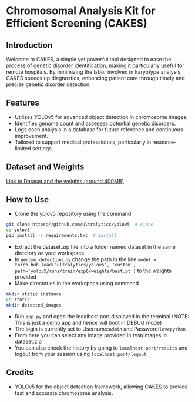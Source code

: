 # Chromosomal Analysis Kit for Efficient Screening (CAKES)

## Introduction
Welcome to CAKES, a simple yet powerful tool designed to ease the process of genetic disorder identification, making it particularly useful for remote hospitals. By minimizing the labor involved in karyotype analysis, CAKES speeds up diagnostics, enhancing patient care through timely and precise genetic disorder detection.

## Features
- Utilizes YOLOv5 for advanced object detection in chromosome images.
- Identifies genome count and assesses potential genetic disorders.
- Logs each analysis in a database for future reference and continuous improvement.
- Tailored to support medical professionals, particularly in resource-limited settings.

## Dataset and Weights
[Link to Dataset and the weights (around 400MB)](https://mega.nz/folder/clUW1L6A#yDqIDsXTLVKPvUQKkzwp6g)

## How to Use
- Clone the yolov5 repository using the command
```bash
git clone https://github.com/ultralytics/yolov5  # clone
cd yolov5
pip install -r requirements.txt  # install
```
- Extract the dataset.zip file into a folder named dataset in the same directory as your workspace
- In ```genome_detection.py``` change the path in the line ```model = torch.hub.load('ultralytics/yolov5', 'custom', path='yolov5/runs/train/exp6/weights/best.pt')``` to the weights provided
- Make directories in the workspace using command
```bash
mkdir static instance
cd static
mkdir detected_images
```
- Run ```app.py``` and open the localhost:port displayed in the terminal (NOTE: This is just a demo app and hence will boot in DEBUG mode)
- The login is currently set to Username:```admin``` and Password:```lovepython```
- From here you can select any image provided in test/images in dataset.zip
- You can also check the history by going to ```localhost:port/results``` and logout from your session using ```localhost:port/logout```


## Credits
- YOLOv5 for the object detection framework, allowing CAKES to provide fast and accurate chromosome analysis.
